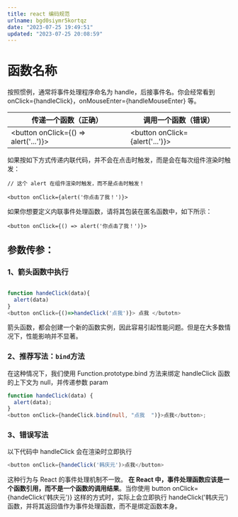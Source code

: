 ```yaml
---
title: react 编码规范
urlname: bgd0siymr5kortqz
date: "2023-07-25 19:49:51"
updated: "2023-07-25 20:08:59"
---
```


# 函数名称

按照惯例，通常将事件处理程序命名为 handle，后接事件名。你会经常看到 onClick={handleClick}，onMouseEnter={handleMouseEnter} 等。

| 传递一个函数（正确）                  | 调用一个函数（错误）            |
| ------------------------------------- | ------------------------------- |
| <button onClick={() => alert('...')}> | <button onClick={alert('...')}> |

如果按如下方式传递内联代码，并不会在点击时触发，而是会在每次组件渲染时触发：

```
// 这个 alert 在组件渲染时触发，而不是点击时触发！

<button onClick={alert('你点击了我！')}>
```

如果你想要定义内联事件处理函数，请将其包装在匿名函数中，如下所示：

```
<button onClick={() => alert('你点击了我！')}>
```

## 参数传参：

### 1、箭头函数中执行

```typescript

function handeClick(data){
  alert(data)
}
<button onClick={()=>handeClick('点我')}> 点我 </butotn>
```

箭头函数，都会创建一个新的函数实例，因此容易引起性能问题。但是在大多数情况下，性能影响并不显著。

### 2、推荐写法：`bind`方法

在这种情况下，我们使用 Function.prototype.bind 方法来绑定 handleClick 函数的上下文为 null，并传递参数 param

```typescript
function handeClick(data) {
  alert(data);
}
<button onClick={handeClick.bind(null, "点我	")}>点我</button>;
```

### 3、错误写法

以下代码中 handleClick 会在渲染时立即执行

```typescript
<button onClick={handeClick('韩庆元')>点我</button>
```

这种行为与 React 的事件处理机制不一致。
**在 React 中，事件处理函数应该是一个函数引用，而不是一个函数的调用结果**。当你使用 button onClick={handeClick('韩庆元')} 这样的方式时，实际上会立即执行 handeClick('韩庆元') 函数，并将其返回值作为事件处理函数，而不是绑定函数本身。
